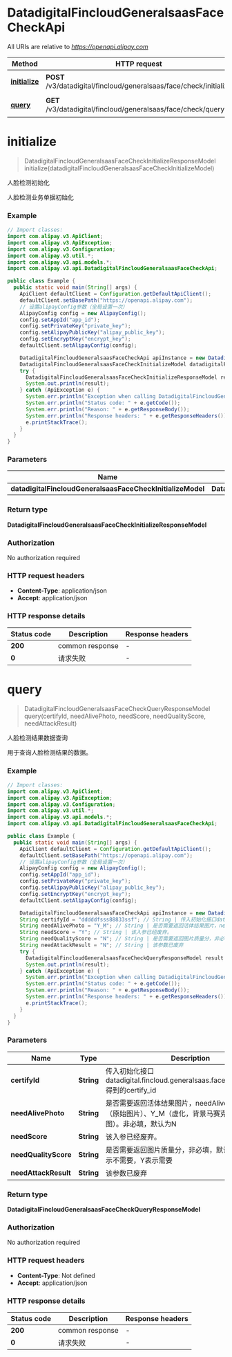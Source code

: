 # DatadigitalFincloudGeneralsaasFaceCheckApi

All URIs are relative to *https://openapi.alipay.com*

| Method | HTTP request | Description |
|------------- | ------------- | -------------|
| [**initialize**](DatadigitalFincloudGeneralsaasFaceCheckApi.md#initialize) | **POST** /v3/datadigital/fincloud/generalsaas/face/check/initialize | 人脸检测初始化 |
| [**query**](DatadigitalFincloudGeneralsaasFaceCheckApi.md#query) | **GET** /v3/datadigital/fincloud/generalsaas/face/check/query | 人脸检测结果数据查询 |


<a name="initialize"></a>
# **initialize**
> DatadigitalFincloudGeneralsaasFaceCheckInitializeResponseModel initialize(datadigitalFincloudGeneralsaasFaceCheckInitializeModel)

人脸检测初始化

人脸检测业务单据初始化

### Example
```java
// Import classes:
import com.alipay.v3.ApiClient;
import com.alipay.v3.ApiException;
import com.alipay.v3.Configuration;
import com.alipay.v3.util.*;
import com.alipay.v3.api.models.*;
import com.alipay.v3.api.DatadigitalFincloudGeneralsaasFaceCheckApi;

public class Example {
  public static void main(String[] args) {
    ApiClient defaultClient = Configuration.getDefaultApiClient();
    defaultClient.setBasePath("https://openapi.alipay.com");
    // 设置alipayConfig参数（全局设置一次）
    AlipayConfig config = new AlipayConfig();
    config.setAppId("app_id");
    config.setPrivateKey("private_key");
    config.setAlipayPublicKey("alipay_public_key");
    config.setEncryptKey("encrypt_key");
    defaultClient.setAlipayConfig(config);

    DatadigitalFincloudGeneralsaasFaceCheckApi apiInstance = new DatadigitalFincloudGeneralsaasFaceCheckApi(defaultClient);
    DatadigitalFincloudGeneralsaasFaceCheckInitializeModel datadigitalFincloudGeneralsaasFaceCheckInitializeModel = new DatadigitalFincloudGeneralsaasFaceCheckInitializeModel(); // DatadigitalFincloudGeneralsaasFaceCheckInitializeModel | 
    try {
      DatadigitalFincloudGeneralsaasFaceCheckInitializeResponseModel result = apiInstance.initialize(datadigitalFincloudGeneralsaasFaceCheckInitializeModel);
      System.out.println(result);
    } catch (ApiException e) {
      System.err.println("Exception when calling DatadigitalFincloudGeneralsaasFaceCheckApi#initialize");
      System.err.println("Status code: " + e.getCode());
      System.err.println("Reason: " + e.getResponseBody());
      System.err.println("Response headers: " + e.getResponseHeaders());
      e.printStackTrace();
    }
  }
}
```

### Parameters

| Name | Type | Description  | Notes |
|------------- | ------------- | ------------- | -------------|
| **datadigitalFincloudGeneralsaasFaceCheckInitializeModel** | **DatadigitalFincloudGeneralsaasFaceCheckInitializeModel**|  | [optional] |

### Return type

**DatadigitalFincloudGeneralsaasFaceCheckInitializeResponseModel**

### Authorization

No authorization required

### HTTP request headers

 - **Content-Type**: application/json
 - **Accept**: application/json

### HTTP response details
| Status code | Description | Response headers |
|-------------|-------------|------------------|
| **200** | common response |  -  |
| **0** | 请求失败 |  -  |

<a name="query"></a>
# **query**
> DatadigitalFincloudGeneralsaasFaceCheckQueryResponseModel query(certifyId, needAlivePhoto, needScore, needQualityScore, needAttackResult)

人脸检测结果数据查询

用于查询人脸检测结果的数据。

### Example
```java
// Import classes:
import com.alipay.v3.ApiClient;
import com.alipay.v3.ApiException;
import com.alipay.v3.Configuration;
import com.alipay.v3.util.*;
import com.alipay.v3.api.models.*;
import com.alipay.v3.api.DatadigitalFincloudGeneralsaasFaceCheckApi;

public class Example {
  public static void main(String[] args) {
    ApiClient defaultClient = Configuration.getDefaultApiClient();
    defaultClient.setBasePath("https://openapi.alipay.com");
    // 设置alipayConfig参数（全局设置一次）
    AlipayConfig config = new AlipayConfig();
    config.setAppId("app_id");
    config.setPrivateKey("private_key");
    config.setAlipayPublicKey("alipay_public_key");
    config.setEncryptKey("encrypt_key");
    defaultClient.setAlipayConfig(config);

    DatadigitalFincloudGeneralsaasFaceCheckApi apiInstance = new DatadigitalFincloudGeneralsaasFaceCheckApi(defaultClient);
    String certifyId = "dddddfsss88833ssf"; // String | 传入初始化接口datadigital.fincloud.generalsaas.face.check.initialize 得到的certify_id
    String needAlivePhoto = "Y_M"; // String | 是否需要返回活体结果图片，needAlivePhoto：Y_O （原始图片）、Y_M（虚化，背景马赛克）、N（不返图）。非必填，默认为N
    String needScore = "Y"; // String | 该入参已经废弃。
    String needQualityScore = "N"; // String | 是否需要返回图片质量分，非必填，默认值为N。 N表示不需要，Y表示需要
    String needAttackResult = "N"; // String | 该参数已废弃
    try {
      DatadigitalFincloudGeneralsaasFaceCheckQueryResponseModel result = apiInstance.query(certifyId, needAlivePhoto, needScore, needQualityScore, needAttackResult);
      System.out.println(result);
    } catch (ApiException e) {
      System.err.println("Exception when calling DatadigitalFincloudGeneralsaasFaceCheckApi#query");
      System.err.println("Status code: " + e.getCode());
      System.err.println("Reason: " + e.getResponseBody());
      System.err.println("Response headers: " + e.getResponseHeaders());
      e.printStackTrace();
    }
  }
}
```

### Parameters

| Name | Type | Description  | Notes |
|------------- | ------------- | ------------- | -------------|
| **certifyId** | **String**| 传入初始化接口datadigital.fincloud.generalsaas.face.check.initialize 得到的certify_id | [optional] |
| **needAlivePhoto** | **String**| 是否需要返回活体结果图片，needAlivePhoto：Y_O （原始图片）、Y_M（虚化，背景马赛克）、N（不返图）。非必填，默认为N | [optional] |
| **needScore** | **String**| 该入参已经废弃。 | [optional] |
| **needQualityScore** | **String**| 是否需要返回图片质量分，非必填，默认值为N。 N表示不需要，Y表示需要 | [optional] |
| **needAttackResult** | **String**| 该参数已废弃 | [optional] |

### Return type

**DatadigitalFincloudGeneralsaasFaceCheckQueryResponseModel**

### Authorization

No authorization required

### HTTP request headers

 - **Content-Type**: Not defined
 - **Accept**: application/json

### HTTP response details
| Status code | Description | Response headers |
|-------------|-------------|------------------|
| **200** | common response |  -  |
| **0** | 请求失败 |  -  |

